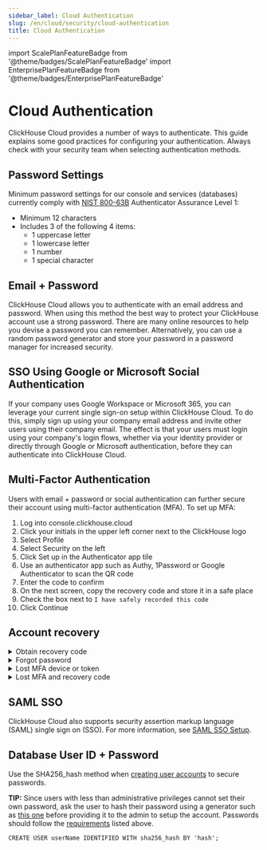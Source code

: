 ```yaml
---
sidebar_label: Cloud Authentication
slug: /en/cloud/security/cloud-authentication
title: Cloud Authentication
---
```


import ScalePlanFeatureBadge from '@theme/badges/ScalePlanFeatureBadge'
import EnterprisePlanFeatureBadge from '@theme/badges/EnterprisePlanFeatureBadge'

# Cloud Authentication

ClickHouse Cloud provides a number of ways to authenticate. This guide explains some good practices for configuring your authentication. Always check with your security team when selecting authentication methods.

## Password Settings

Minimum password settings for our console and services (databases) currently comply with [NIST 800-63B](https://pages.nist.gov/800-63-3/sp800-63b.html#sec4) Authenticator Assurance Level 1:
- Minimum 12 characters
- Includes 3 of the following 4 items:
   - 1 uppercase letter
   - 1 lowercase letter
   - 1 number
   - 1 special character

## Email + Password

ClickHouse Cloud allows you to authenticate with an email address and password. When using this method the best way to protect your ClickHouse account use a strong password. There are many online resources to help you devise a password you can remember. Alternatively, you can use a random password generator and store your password in a password manager for increased security.

## SSO Using Google or Microsoft Social Authentication

If your company uses Google Workspace or Microsoft 365, you can leverage your current single sign-on setup within ClickHouse Cloud. To do this, simply sign up using your company email address and invite other users using their company email. The effect is that your users must login using your company's login flows, whether via your identity provider or directly through Google or Microsoft authentication, before they can authenticate into ClickHouse Cloud. 

## Multi-Factor Authentication

<ScalePlanFeatureBadge feature="Multi-Factor Authentication"/>

Users with email + password or social authentication can further secure their account using multi-factor authentication (MFA). To set up MFA:
1. Log into console.clickhouse.cloud
2. Click your initials in the upper left corner next to the ClickHouse logo
3. Select Profile
4. Select Security on the left
5. Click Set up in the Authenticator app tile
6. Use an authenticator app such as Authy, 1Password or Google Authenticator to scan the QR code
7. Enter the code to confirm
8. On the next screen, copy the recovery code and store it in a safe place
9. Check the box next to `I have safely recorded this code`
10. Click Continue
    
## Account recovery

<details> 
   <summary>Obtain recovery code</summary>

   If you previously enrolled in MFA and either did not create or misplaced your recovery code, follow these steps to get a new recovery code:
   1. Go to https://console.clickhouse.cloud
   2. Sign in with your credentials and MFA
   3. Go to your profile in the upper left corner
   4. Click Security on the left
   5. Click the trash can next to your Authenticator app
   6. Click Remove authenticator app
   7. Enter your code and click Continue
   8. Click Set up in the Authenticator app section
   9. Scan the QR code and input the new code
   10. Copy your recovery code and store it in a safe place
   11. Check the box next to `I have safely recorded this code`
   12. Click Continue
   
</details>
<details>
   <summary>Forgot password</summary>

   If you forgot your password, follow these steps for self-service recovery:
   1. Go to https://console.clickhouse.cloud
   2. Enter your email address and click Continue
   3. Click Forgot your password?
   4. Click Send password reset link
   5. Check your email and click Reset password from the email
   6. Enter your new password, confirm the password and click Update password
   7. Click Back to sign in
   8. Sign in normally with your new password
            
</details>
<details>
   <summary>Lost MFA device or token</summary>

   If you lost your MFA device or deleted your token, follow these steps to recover and create a new token:
   1. Go to https://console.clickhouse.cloud
   2. Enter your credentials and click Continue
   3. On the Multi-factor authentication screen click Cancel
   4. Click Recovery code
   5. Enter the code and press Continue
   6. Copy the new recovery code and store it somewhere safe
   7. Click the box next to `I have safely recorded this code` and click continue
   8. Once signed in, go to your profile in the upper left
   9. Click on security in the upper left
   10. Click the trash can icon next to Authenticator app to remove your old authenticator
   11. Click Remove authenticator app
   12. When prompted for your Multi-factor authentication, click Cancel
   13. Click Recovery code
   14. Enter your recovery code (this is the new code generated in step 7) and click Continue
   15. Copy the new recovery code and store it somewhere safe - this is a fail safe in case you leave the screen during the removal process
   16. Click the box next to `I have safely recorded this code` and click Continue
   17. Follow the process above to set up a new MFA factor
       
</details>
<details>
   <summary>Lost MFA and recovery code</summary>

   If you lost your MFA device AND recovery code or you lost your MFA device and never obtained a recovery code, follow these steps to request a reset:

   **Submit a ticket**: If you are in an organization that has other administrative users, even if you are attempting to access a single user organization, ask a member of your organization assigned the Admin role to log into the organization and submit a support ticket to reset your MFA on your behalf. Once we verify the request is authenticated, we will reset your MFA and notify the Admin. Sign in as usual without MFA and go to your profile settings to enroll a new factor if you wish.

   **Reset via email**: If you are the only user in the organization, submit a support case via email (support@clickhouse.com) using the email address associated with your account. Once we verify the request is coming from the correct email, we will reset your MFA AND password. Access your email to access the password reset link. Set up a new password then go to your profile settings to enroll a new factor if you wish. 
   
</details>

## SAML SSO

<EnterprisePlanFeatureBadge feature="SAML SSO"/>

ClickHouse Cloud also supports security assertion markup language (SAML) single sign on (SSO). For more information, see [SAML SSO Setup](/docs/en/cloud/security/saml-setup).

## Database User ID + Password

Use the SHA256_hash method when [creating user accounts](/docs/en/sql-reference/statements/create/user.md) to secure passwords.

**TIP:** Since users with less than administrative privileges cannot set their own password, ask the user to hash their password using a generator
such as [this one](https://tools.keycdn.com/sha256-online-generator) before providing it to the admin to setup the account. Passwords should follow the [requirements](#password-settings) listed above.

```
CREATE USER userName IDENTIFIED WITH sha256_hash BY 'hash';
```
